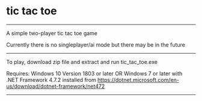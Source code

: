 # tic tac toe
-------------------------------------------------------------------------------------------------------------------

A simple two-player tic tac toe game

Currently there is no singleplayer/ai mode but there may be in the future

--------------------------------------------------------------------------------------------------------------------

To play, download zip file and extract and run tic_tac_toe.exe

Requires:
Windows 10 Version 1803 or later
OR Windows 7 or later with .NET Framework 4.7.2 installed from https://dotnet.microsoft.com/en-us/download/dotnet-framework/net472

--------------------------------------------------------------------------------------------------------------------
